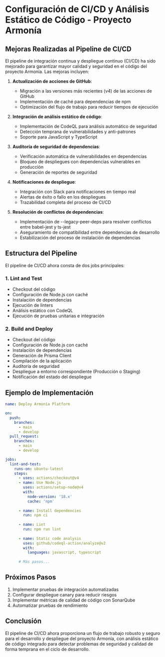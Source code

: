 # Configuración de CI/CD y Análisis Estático de Código - Proyecto Armonía

## Mejoras Realizadas al Pipeline de CI/CD

El pipeline de integración continua y despliegue continuo (CI/CD) ha sido mejorado para garantizar mayor calidad y seguridad en el código del proyecto Armonía. Las mejoras incluyen:

1. **Actualización de acciones de GitHub**:
   - Migración a las versiones más recientes (v4) de las acciones de GitHub
   - Implementación de caché para dependencias de npm
   - Optimización del flujo de trabajo para reducir tiempos de ejecución

2. **Integración de análisis estático de código**:
   - Implementación de CodeQL para análisis automático de seguridad
   - Detección temprana de vulnerabilidades y anti-patrones
   - Soporte para JavaScript y TypeScript

3. **Auditoría de seguridad de dependencias**:
   - Verificación automática de vulnerabilidades en dependencias
   - Bloqueo de despliegues con dependencias vulnerables en producción
   - Generación de reportes de seguridad

4. **Notificaciones de despliegue**:
   - Integración con Slack para notificaciones en tiempo real
   - Alertas de éxito o fallo en los despliegues
   - Trazabilidad completa del proceso de CI/CD

5. **Resolución de conflictos de dependencias**:
   - Implementación de --legacy-peer-deps para resolver conflictos entre babel-jest y ts-jest
   - Aseguramiento de compatibilidad entre dependencias de desarrollo
   - Estabilización del proceso de instalación de dependencias

## Estructura del Pipeline

El pipeline de CI/CD ahora consta de dos jobs principales:

### 1. Lint and Test
- Checkout del código
- Configuración de Node.js con caché
- Instalación de dependencias
- Ejecución de linters
- Análisis estático con CodeQL
- Ejecución de pruebas unitarias e integración

### 2. Build and Deploy
- Checkout del código
- Configuración de Node.js con caché
- Instalación de dependencias
- Generación de Prisma Client
- Compilación de la aplicación
- Auditoría de seguridad
- Despliegue a entorno correspondiente (Producción o Staging)
- Notificación del estado del despliegue

## Ejemplo de Implementación

```yaml
name: Deploy Armonía Platform

on:
  push:
    branches:
      - main
      - develop
  pull_request:
    branches:
      - main
      - develop

jobs:
  lint-and-test:
    runs-on: ubuntu-latest
    steps:
      - uses: actions/checkout@v4
      - name: Use Node.js
        uses: actions/setup-node@v4
        with:
          node-version: '18.x'
          cache: 'npm'
      
      - name: Install dependencies
        run: npm ci
      
      - name: Lint
        run: npm run lint
      
      - name: Static code analysis
        uses: github/codeql-action/analyze@v2
        with:
          languages: javascript, typescript
      
      # Más pasos...
```

## Próximos Pasos

1. Implementar pruebas de integración automatizadas
2. Configurar despliegue canary para reducir riesgos
3. Implementar métricas de calidad de código con SonarQube
4. Automatizar pruebas de rendimiento

## Conclusión

El pipeline de CI/CD ahora proporciona un flujo de trabajo robusto y seguro para el desarrollo y despliegue del proyecto Armonía, con análisis estático de código integrado para detectar problemas de seguridad y calidad de forma temprana en el ciclo de desarrollo.
